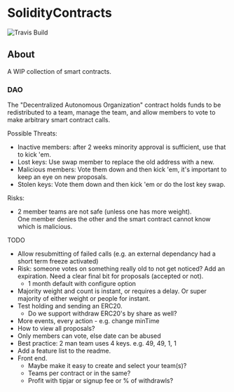 # SolidityContracts

![Travis Build](https://travis-ci.org/hardlydifficult/SolidityContracts.svg?branch=master)

## About

A WIP collection of smart contracts.

### DAO

The "Decentralized Autonomous Organization" contract holds funds to be redistributed to a team, manage the team, and allow members to vote to make arbitrary smart contract calls.

Possible Threats:
- Inactive members: after 2 weeks minority approval is sufficient, use that to kick 'em.
- Lost keys: Use swap member to replace the old address with a new.
- Malicious members: Vote them down and then kick 'em, it's important to keep an eye on new proposals.
- Stolen keys: Vote them down and then kick 'em or do the lost key swap.

Risks: 
- 2 member teams are not safe (unless one has more weight).  
  One member denies the other and the smart contract cannot know which is malicious.

TODO 
- Allow resubmitting of failed calls (e.g. an external dependancy had a short term freeze activated)
- Risk: someone votes on something really old to not get noticed?  Add an expiration.  Need a clear final bit for proposals (accepted or not).
    - 1 month default with configure option
- Majority weight and count is instant, or requires a delay. Or super majority of either weight or people for instant.
- Test holding and sending an ERC20.
  - Do we support withdraw ERC20's by share as well?
- More events, every action - e.g. change minTime
- How to view all proposals?
- Only members can vote, else date can be abused
- Best practice: 2 man team uses 4 keys.  e.g. 49, 49, 1, 1
- Add a feature list to the readme.
- Front end.
  - Maybe make it easy to create and select your team(s)?
  - Teams per contract or in the same?
  - Profit with tipjar or signup fee or % of withdrawls?